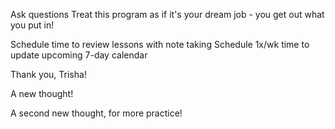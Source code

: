 Ask questions
Treat this program as if it's your dream job - you get out what you put in!

Schedule time to review lessons with note taking
Schedule 1x/wk time to update upcoming 7-day calendar

Thank you, Trisha!

A new thought!

A second new thought, for more practice!
